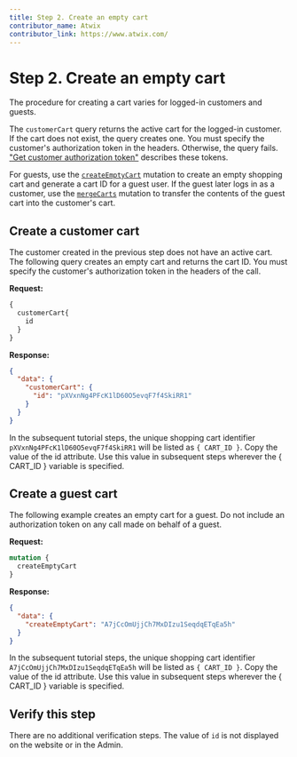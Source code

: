 ```yaml
---
title: Step 2. Create an empty cart
contributor_name: Atwix
contributor_link: https://www.atwix.com/
---
```


# Step 2. Create an empty cart

The procedure for creating a cart varies for logged-in customers and guests.

The `customerCart` query returns the active cart for the logged-in customer. If the cart does not exist, the query creates one. You must specify the customer's authorization token in the headers. Otherwise, the query fails. ["Get customer authorization token"](../../usage/authorization-tokens.md) describes these tokens.

For guests, use the [`createEmptyCart`](../../schema/cart/mutations/create-empty-cart.md) mutation to create an empty shopping cart and generate a cart ID for a guest user. If the guest later logs in as a customer, use the [`mergeCarts`](../../schema/cart/mutations/merge.md) mutation to transfer the contents of the guest cart into the customer's cart.

## Create a customer cart

The customer created in the previous step does not have an active cart. The following query creates an empty cart and returns the cart ID. You must specify the customer's authorization token in the headers of the call.

**Request:**

```graphql
{
  customerCart{
    id
  }
}
```

**Response:**

```json
{
  "data": {
    "customerCart": {
      "id": "pXVxnNg4PFcK1lD60O5evqF7f4SkiRR1"
    }
  }
}
```

In the subsequent tutorial steps, the unique shopping cart identifier `pXVxnNg4PFcK1lD60O5evqF7f4SkiRR1` will be listed as `{ CART_ID }`.
Copy the value of the id attribute. Use this value in subsequent steps wherever the { CART_ID } variable is specified.

## Create a guest cart

The following example creates an empty cart for a guest. Do not include an authorization token on any call made on behalf of a guest.

**Request:**

```graphql
mutation {
  createEmptyCart
}
```

**Response:**

```json
{
  "data": {
    "createEmptyCart": "A7jCcOmUjjCh7MxDIzu1SeqdqETqEa5h"
  }
}
```

In the subsequent tutorial steps, the unique shopping cart identifier `A7jCcOmUjjCh7MxDIzu1SeqdqETqEa5h` will be listed as `{ CART_ID }`.
Copy the value of the id attribute. Use this value in subsequent steps wherever the { CART_ID } variable is specified.

## Verify this step

There are no additional verification steps. The value of `id` is not displayed on the website or in the Admin.
